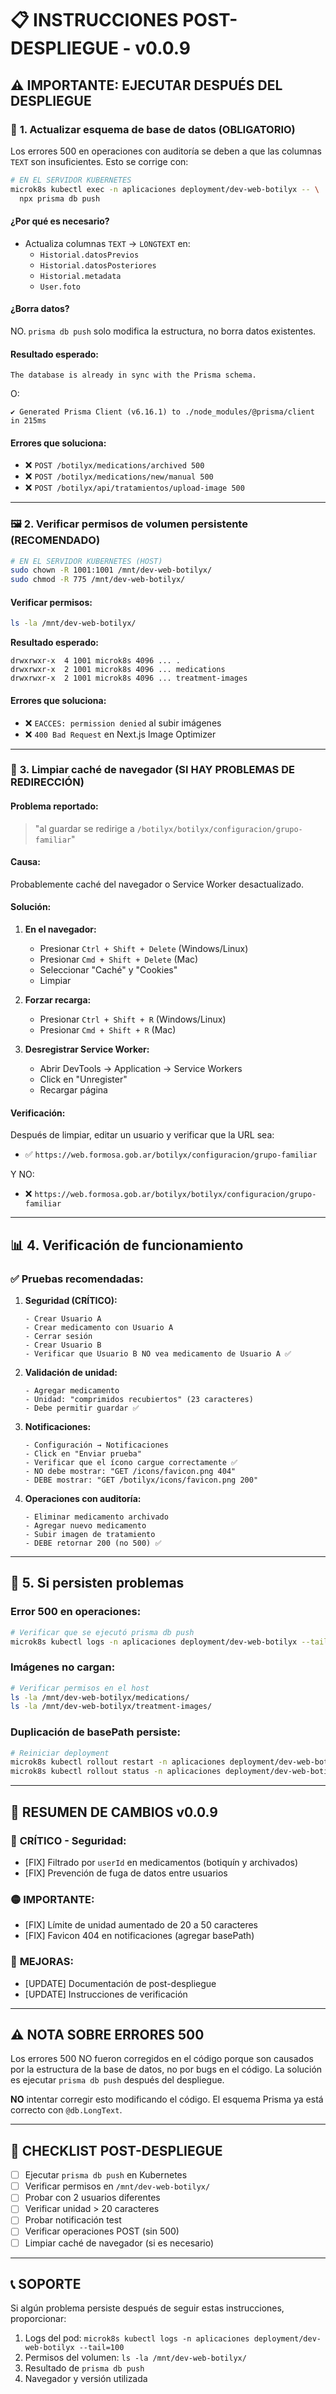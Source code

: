 # 📋 INSTRUCCIONES POST-DESPLIEGUE - v0.0.9

## ⚠️ **IMPORTANTE: EJECUTAR DESPUÉS DEL DESPLIEGUE**

### 🔴 **1. Actualizar esquema de base de datos (OBLIGATORIO)**

Los errores 500 en operaciones con auditoría se deben a que las columnas `TEXT` son insuficientes. Esto se corrige con:

```bash
# EN EL SERVIDOR KUBERNETES
microk8s kubectl exec -n aplicaciones deployment/dev-web-botilyx -- \
  npx prisma db push
```

#### **¿Por qué es necesario?**
- Actualiza columnas `TEXT` → `LONGTEXT` en:
  - `Historial.datosPrevios`
  - `Historial.datosPosteriores`
  - `Historial.metadata`
  - `User.foto`

#### **¿Borra datos?**
NO. `prisma db push` solo modifica la estructura, no borra datos existentes.

#### **Resultado esperado:**
```
The database is already in sync with the Prisma schema.
```
O:
```
✔ Generated Prisma Client (v6.16.1) to ./node_modules/@prisma/client in 215ms
```

#### **Errores que soluciona:**
- ❌ `POST /botilyx/medications/archived 500`
- ❌ `POST /botilyx/medications/new/manual 500`
- ❌ `POST /botilyx/api/tratamientos/upload-image 500`

---

### 🖼️ **2. Verificar permisos de volumen persistente (RECOMENDADO)**

```bash
# EN EL SERVIDOR KUBERNETES (HOST)
sudo chown -R 1001:1001 /mnt/dev-web-botilyx/
sudo chmod -R 775 /mnt/dev-web-botilyx/
```

#### **Verificar permisos:**
```bash
ls -la /mnt/dev-web-botilyx/
```

**Resultado esperado:**
```
drwxrwxr-x  4 1001 microk8s 4096 ... .
drwxrwxr-x  2 1001 microk8s 4096 ... medications
drwxrwxr-x  2 1001 microk8s 4096 ... treatment-images
```

#### **Errores que soluciona:**
- ❌ `EACCES: permission denied` al subir imágenes
- ❌ `400 Bad Request` en Next.js Image Optimizer

---

### 🔄 **3. Limpiar caché de navegador (SI HAY PROBLEMAS DE REDIRECCIÓN)**

#### **Problema reportado:**
> "al guardar se redirige a `/botilyx/botilyx/configuracion/grupo-familiar`"

#### **Causa:**
Probablemente caché del navegador o Service Worker desactualizado.

#### **Solución:**
1. **En el navegador:**
   - Presionar `Ctrl + Shift + Delete` (Windows/Linux)
   - Presionar `Cmd + Shift + Delete` (Mac)
   - Seleccionar "Caché" y "Cookies"
   - Limpiar

2. **Forzar recarga:**
   - Presionar `Ctrl + Shift + R` (Windows/Linux)
   - Presionar `Cmd + Shift + R` (Mac)

3. **Desregistrar Service Worker:**
   - Abrir DevTools → Application → Service Workers
   - Click en "Unregister"
   - Recargar página

#### **Verificación:**
Después de limpiar, editar un usuario y verificar que la URL sea:
- ✅ `https://web.formosa.gob.ar/botilyx/configuracion/grupo-familiar`

Y NO:
- ❌ `https://web.formosa.gob.ar/botilyx/botilyx/configuracion/grupo-familiar`

---

## 📊 **4. Verificación de funcionamiento**

### ✅ **Pruebas recomendadas:**

1. **Seguridad (CRÍTICO):**
   ```
   - Crear Usuario A
   - Crear medicamento con Usuario A
   - Cerrar sesión
   - Crear Usuario B
   - Verificar que Usuario B NO vea medicamento de Usuario A ✅
   ```

2. **Validación de unidad:**
   ```
   - Agregar medicamento
   - Unidad: "comprimidos recubiertos" (23 caracteres)
   - Debe permitir guardar ✅
   ```

3. **Notificaciones:**
   ```
   - Configuración → Notificaciones
   - Click en "Enviar prueba"
   - Verificar que el ícono cargue correctamente ✅
   - NO debe mostrar: "GET /icons/favicon.png 404"
   - DEBE mostrar: "GET /botilyx/icons/favicon.png 200"
   ```

4. **Operaciones con auditoría:**
   ```
   - Eliminar medicamento archivado
   - Agregar nuevo medicamento
   - Subir imagen de tratamiento
   - DEBE retornar 200 (no 500) ✅
   ```

---

## 🐛 **5. Si persisten problemas**

### **Error 500 en operaciones:**
```bash
# Verificar que se ejecutó prisma db push
microk8s kubectl logs -n aplicaciones deployment/dev-web-botilyx --tail=100
```

### **Imágenes no cargan:**
```bash
# Verificar permisos en el host
ls -la /mnt/dev-web-botilyx/medications/
ls -la /mnt/dev-web-botilyx/treatment-images/
```

### **Duplicación de basePath persiste:**
```bash
# Reiniciar deployment
microk8s kubectl rollout restart -n aplicaciones deployment/dev-web-botilyx
microk8s kubectl rollout status -n aplicaciones deployment/dev-web-botilyx
```

---

## 📝 **RESUMEN DE CAMBIOS v0.0.9**

### 🔴 **CRÍTICO - Seguridad:**
- [FIX] Filtrado por `userId` en medicamentos (botiquín y archivados)
- [FIX] Prevención de fuga de datos entre usuarios

### 🟡 **IMPORTANTE:**
- [FIX] Límite de unidad aumentado de 20 a 50 caracteres
- [FIX] Favicon 404 en notificaciones (agregar basePath)

### 🔵 **MEJORAS:**
- [UPDATE] Documentación de post-despliegue
- [UPDATE] Instrucciones de verificación

---

## ⚠️ **NOTA SOBRE ERRORES 500**

Los errores 500 NO fueron corregidos en el código porque son causados por la estructura de la base de datos, no por bugs en el código. La solución es ejecutar `prisma db push` después del despliegue.

**NO** intentar corregir esto modificando el código. El esquema Prisma ya está correcto con `@db.LongText`.

---

## 🎯 **CHECKLIST POST-DESPLIEGUE**

- [ ] Ejecutar `prisma db push` en Kubernetes
- [ ] Verificar permisos en `/mnt/dev-web-botilyx/`
- [ ] Probar con 2 usuarios diferentes
- [ ] Verificar unidad > 20 caracteres
- [ ] Probar notificación test
- [ ] Verificar operaciones POST (sin 500)
- [ ] Limpiar caché de navegador (si es necesario)

---

## 📞 **SOPORTE**

Si algún problema persiste después de seguir estas instrucciones, proporcionar:
1. Logs del pod: `microk8s kubectl logs -n aplicaciones deployment/dev-web-botilyx --tail=100`
2. Permisos del volumen: `ls -la /mnt/dev-web-botilyx/`
3. Resultado de `prisma db push`
4. Navegador y versión utilizada


